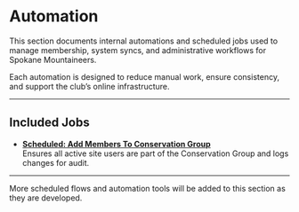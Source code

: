# Automation

This section documents internal automations and scheduled jobs used to manage membership, system syncs, and administrative workflows for Spokane Mountaineers.

Each automation is designed to reduce manual work, ensure consistency, and support the club’s online infrastructure.

---

## Included Jobs

- **[Scheduled: Add Members To Conservation Group](scheduled-add-members-to-conservation-group.md)**  
  Ensures all active site users are part of the Conservation Group and logs changes for audit.

---

More scheduled flows and automation tools will be added to this section as they are developed.

